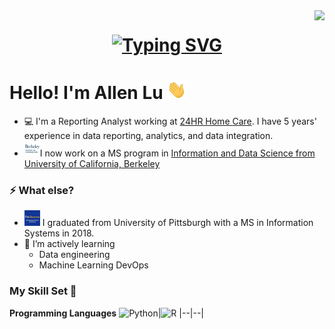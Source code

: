 <img align="right" src="https://visitor-badge.laobi.icu/badge?page_id=wolu0901.wolu0901">

<h1 align="center">
<a href="https://git.io/typing-svg"><img src="https://readme-typing-svg.herokuapp.com?font=Silkscreen&size=25&duration=2000&pause=300&color=1A63F7&background=45FF1400&center=true&vCenter=true&width=435&lines=Hi!+I+AM+Allen+Lu;Wenyuan+Lu;AN+Analyst;A+Data+Developer;A+Vlogger" alt="Typing SVG" /></a>
</h1>

# Hello! I'm Allen Lu <img src="https://raw.githubusercontent.com/ABSphreak/ABSphreak/master/gifs/Hi.gif" height="30px">
- 💻 I'm a Reporting Analyst working at [24HR Home Care](https://www.24hrcares.com/). I have 5 years' experience in data reporting, analytics, and data integration.
- <img title="UC logo" height="25" src="images/uc.jpg">I now work on a MS program in  [Information and Data Science from University of California, Berkeley](https://ischoolonline.berkeley.edu/data-science/)

### ⚡️ What else?
- <img title="Pitt logo" height="25" src="images/pitt.jpg"> I graduated from University of Pittsburgh with a MS in Information Systems in 2018.
- 🌱 I’m actively learning 
  - Data engineering
  - Machine Learning DevOps

### My Skill Set 🔋
**Programming Languages**
<img title="Python" alt="Python" width="40px" src="https://raw.githubusercontent.com/jmnote/z-icons/master/svg/python.svg" />|<img alt="R" title="R" width="40px" src="https://raw.githubusercontent.com/jmnote/z-icons/master/svg/r.svg">
|--|--|



<!--
**wolu0901/wolu0901** is a ✨ _special_ ✨ repository because its `README.md` (this file) appears on your GitHub profile.
-->
